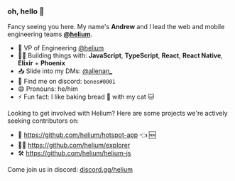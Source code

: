 ### oh, hello 👋

Fancy seeing you here. My name's **Andrew** and I lead the web and mobile engineering teams  **[@helium](https://www.github.com/helium)**.


- :office: VP of Engineering [@helium](https://www.helium.com)
- 👨‍💻 Building things with: **JavaScript**, **TypeScript**, **React**, **React Native**, **Elixir** + **Phoenix**
- 📥 Slide into my DMs: [@allenan_](https://twitter.com/allenan_)
- 👾 Find me on discord: `bones#0001`
- 😄 Pronouns: he/him
- ⚡ Fun fact: I like baking bread 🥖  with my cat 🐱 


Looking to get involved with Helium? Here are some projects we're actively seeking contributors on:

- 📱 https://github.com/helium/hotspot-app 👈 🆕
- 👨‍🚀 https://github.com/helium/explorer
- 🛠 https://github.com/helium/helium-js

Come join us in discord: [discord.gg/helium](https://discord.gg/helium)
